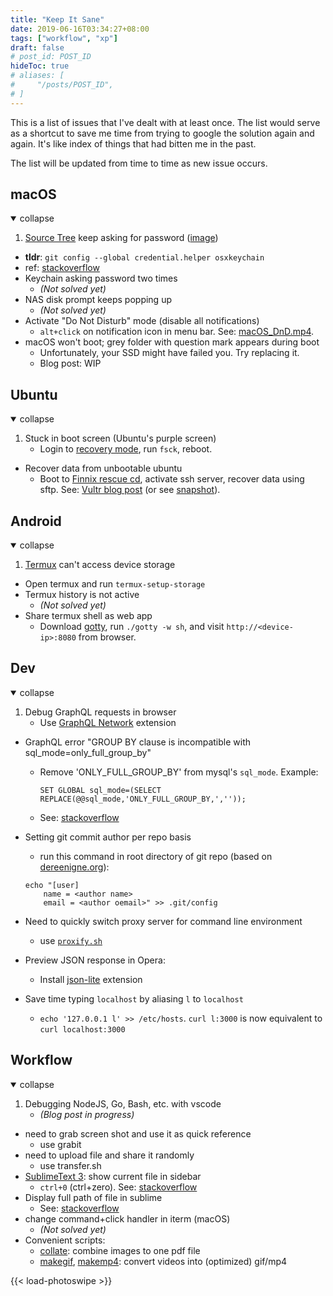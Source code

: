 ```yaml
---
title: "Keep It Sane"
date: 2019-06-16T03:34:27+08:00
tags: ["workflow", "xp"]
draft: false
# post_id: POST_ID
hideToc: true
# aliases: [
#     "/posts/POST_ID",
# ]
---
```


This is a list of issues that I've dealt with at least once. The list would serve as a shortcut to save me time from trying to google the solution again and again. It's like index of things that had bitten me in the past.

<!--more-->

The list will be updated from time to time as new issue occurs.

## macOS

<details open>
<summary class="collapsible">collapse</summary>

1. [Source Tree](https://www.sourcetreeapp.com) keep asking for password ([image](/images/macos-sourcetree-keep-asking-for-password.png))
  - **tldr**: `git config --global credential.helper osxkeychain`
  - ref: [stackoverflow](https://stackoverflow.com/questions/38489022/sourcetree-keeps-asking-for-github-password)
- Keychain asking password two times
  - *(Not solved yet)*
- NAS disk prompt keeps popping up
  - *(Not solved yet)*
- Activate "Do Not Disturb" mode (disable all notifications)
  - `alt+click` on notification icon in menu bar. See: [macOS_DnD.mp4](/videos/macOS_DnD.mp4).
- macOS won't boot; grey folder with question mark appears during boot
  - Unfortunately, your SSD might have failed you. Try replacing it.
  - Blog post: WIP

</details>

## Ubuntu

<details open>
<summary class="collapsible">collapse</summary>

1. Stuck in boot screen (Ubuntu's purple screen)
	- Login to [recovery mode](/images/ubuntu-recovery-mode.jpg), run `fsck`, reboot.
- Recover data from unbootable ubuntu
	- Boot to [Finnix rescue cd](https://www.finnix.org/Download), activate ssh server, recover data using sftp. See: [Vultr blog post](https://www.vultr.com/docs/using-finnix-rescue-cd-to-rescue-repair-or-backup-your-linux-system) (or see [snapshot](/images/vultr-finnix-rescue-cd.png)).

</details>

## Android

<details open>
<summary class="collapsible">collapse</summary>

1. [Termux](https://termux.com) can't access device storage
  - Open termux and run `termux-setup-storage`
- Termux history is not active
  - *(Not solved yet)*
- Share termux shell as web app
  - Download [gotty](https://github.com/yudai/gotty), run `./gotty -w sh`, and visit `http://<device-ip>:8080` from browser.

</details>

## Dev

<details open>
<summary class="collapsible">collapse</summary>

1. Debug GraphQL requests in browser
	- Use [GraphQL Network](https://chrome.google.com/webstore/detail/graphql-network/igbmhmnkobkjalekgiehijefpkdemocm?hl=en-GB) extension
- GraphQL error "GROUP BY clause is incompatible with sql_mode=only_full_group_by"
	- Remove 'ONLY_FULL_GROUP_BY' from mysql's `sql_mode`. Example:
	
		```
		SET GLOBAL sql_mode=(SELECT REPLACE(@@sql_mode,'ONLY_FULL_GROUP_BY,',''));
		```

	- See: [stackoverflow](https://stackoverflow.com/questions/23921117/disable-only-full-group-by)
- Setting git commit author per repo basis
	- run this command in root directory of git repo (based on [dereenigne.org](https://dereenigne.org/git/set-git-email-address-on-a-per-repository-basis/)):
	
	```
	echo "[user]
        name = <author name>
        email = <author oemail>" >> .git/config
	```
- Need to quickly switch proxy server for command line environment
	- use [`proxify.sh`](https://github.com/wzulfikar/lab/blob/master/bash/proxify.sh)
- Preview JSON response in Opera:
	- Install [json-lite](https://addons.opera.com/en/extensions/details/json-lite/) extension
- Save time typing `localhost` by aliasing `l` to `localhost`
  - `echo '127.0.0.1 l' >> /etc/hosts`. `curl l:3000` is now equivalent to `curl localhost:3000`
</details>

## Workflow

<details open>
<summary class="collapsible">collapse</summary>

1. Debugging NodeJS, Go, Bash, etc. with vscode
	- *(Blog post in progress)*
- need to grab screen shot and use it as quick reference
	- use grabit
- need to upload file and share it randomly
	- use transfer.sh
- [SublimeText 3](https://www.sublimetext.com/3): show current file in sidebar
	- `ctrl+0` (ctrl+zero). See: [stackoverflow](https://stackoverflow.com/a/15179191/5381120)
- Display full path of file in sublime
  - See: [stackoverflow](https://stackoverflow.com/a/25948759/5381120)
- change command+click handler in iterm (macOS)
  - *(Not solved yet)*
- Convenient scripts:
  - [collate](https://github.com/wzulfikar/lab/blob/master/bash/collate): combine images to one pdf file
  - [makegif](https://github.com/wzulfikar/lab/blob/master/bash/makegif), [makemp4](https://github.com/wzulfikar/lab/blob/master/bash/makemp4): convert videos into (optimized) gif/mp4

</details>

<!-- 
## Others

<details open>
<summary class="collapsible">collapse</summary>

- Can't keep making mistake on opening my washer
	- add glow-in-the dark sticker.
</details>
 -->

 {{< load-photoswipe >}}